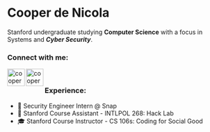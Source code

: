 # Cooper de Nicola
Stanford undergraduate studying **Computer Science** with a focus in Systems and ***Cyber Security***. 

### Connect with me:
[<img align="left" alt="cooperdenicola | LinkedIn" width="40px" src="https://cdn.jsdelivr.net/npm/simple-icons@v3/icons/linkedin.svg"/>][linkedin]
[<img align="left" alt="cooperdenicola | LinkedIn" width="40px" src="https://cdn.jsdelivr.net/npm/simple-icons@v3/icons/github.svg"/>][github]
</br>

### Experience:
- 👻 Security Engineer Intern @ Snap
- 🌲 Stanford Course Assistant - INTLPOL 268: Hack Lab 
- 🎓 Stanford Course Instructor - CS 106s: Coding for Social Good


[github]: https://github.com/cdenicola
[linkedin]: https://www.linkedin.com/in/cooperdenicola/
